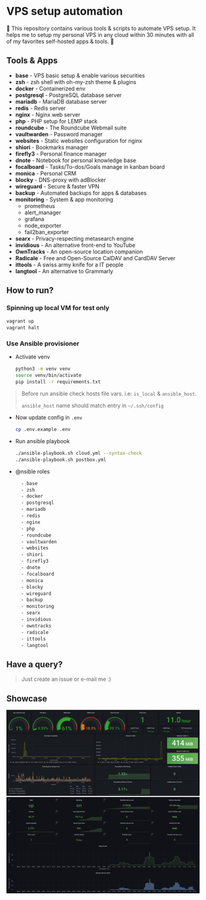 # VPS setup automation

:rocket: This repository contains various tools & scripts
to automate VPS setup. It helps me to setup my personal VPS in any cloud within
30 minutes with all of my favorites self-hosted apps & tools. :rocket:

## Tools & Apps

- **base** - VPS basic setup & enable various securities
- **zsh** - zsh shell with oh-my-zsh theme & plugins
- **docker** - Containerized env
- **postgresql** - PostgreSQL database server
- **mariadb** - MariaDB database server
- **redis** - Redis server
- **nginx** - Nginx web server
- **php** - PHP setup for LEMP stack
- **roundcube** -  The Roundcube Webmail suite
- **vaultwarden** - Password manager
- **websites** - Static websites configuration for nginx
- **shiori** - Bookmarks manager
- **firefly3** - Personal finance manager
- **dnote** - Notebook for personal knowledge base
- **focalboard** - Tasks/To-dos/Goals manage in kanban board
- **monica** - Personal CRM
- **blocky** - DNS-proxy with adBlocker
- **wireguard** - Secure & faster VPN
- **backup** - Automated backups for apps & databases
- **monitoring** - System & app monitoring
  - prometheus
  - alert_manager
  - grafana
  - node_exporter
  - fail2ban_exporter
- **searx** - Privacy-respecting metasearch engine
- **invidious** - An alternative front-end to YouTube
- **OwnTracks** - An open-source location companion
- **Radicale** - Free and Open-Source CalDAV and CardDAV Server
- **ittools** - A swiss army knife for a IT people
- **langtool** - An alternative to Grammarly

## How to run?

### Spinning up local VM for test only

```bash
vagrant up
vagrant halt
```

### Use **Ansible** provisioner

- Activate venv
  ```bash
  python3 -m venv venv
  source venv/bin/activate
  pip install -r requirements.txt
  ```

> Before run ansible check hosts file vars. i.e: `is_local` & `ansible_host`.
>
> `ansible_host` name should match entry in `~/.ssh/config`

- Now update config in `.env`

  ```bash
  cp .env.example .env
  ```

- Run ansible playbook

  ```bash
  ./ansible-playbook.sh cloud.yml --syntax-check
  ./ansible-playbook.sh postbox.yml
  ```

- @nsible roles
  ```bash
    - base
    - zsh
    - docker
    - postgresql
    - mariadb
    - redis
    - nginx
    - php
    - roundcube
    - vaultwarden
    - websites
    - shiori
    - firefly3
    - dnote
    - focalboard
    - monica
    - blocky
    - wireguard
    - backup
    - monitoring
    - searx
    - invidious
    - owntracks
    - radicale
    - ittools
    - langtool
  ```

## Have a query?

> Just create an issue or e-mail me :)

## Showcase

![stats](./_doc/stats.png)
![dns](./_doc/dns.png)
